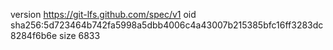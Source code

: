 version https://git-lfs.github.com/spec/v1
oid sha256:5d723464b742fa5998a5dbb4006c4a43007b215385bfc16ff3283dc8284f6b6e
size 6833
